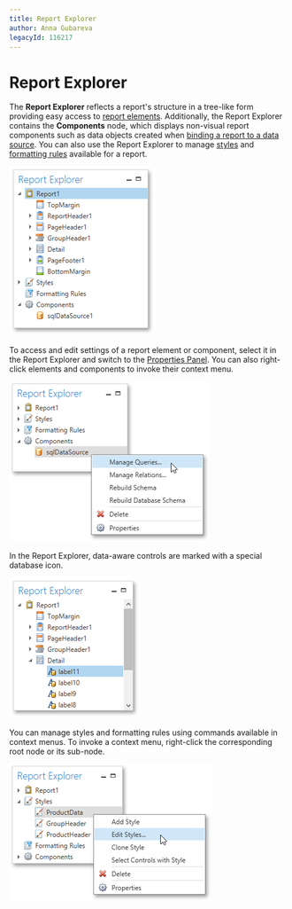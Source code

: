 ```yaml
---
title: Report Explorer
author: Anna Gubareva
legacyId: 116217
---
```

# Report Explorer
The **Report Explorer** reflects a report's structure in a tree-like form providing easy access to [report elements](../report-elements.md). Additionally, the Report Explorer contains the **Components** node, which displays non-visual report components such as data objects created when [binding a report to a data source](../creating-reports/providing-data/binding-a-report-to-data.md). You can also use the Report Explorer to manage [styles](../creating-reports/appearance-customization/understanding-style-concepts.md) and [formatting rules](../creating-reports/appearance-customization/conditionally-change-a-controls-appearance.md) available for a report.

![WPFDesigner_ReportExplorer](../../../../images/img120421.png)

To access and edit settings of a report element or component, select it in the Report Explorer and switch to the [Properties Panel](properties-panel.md). You can also right-click elements and components to invoke their context menu.

![WPFDesigner_ReportExplorer_ComponentContextMenu](../../../../images/img122991.png)

In the Report Explorer, data-aware controls are marked with a special database icon.

![WPFDesigner_ReportExplorer_DataAwareControls](../../../../images/img122992.png)

You can manage styles and formatting rules using commands available in context menus. To invoke a context menu, right-click the corresponding root node or its sub-node.

![WPFDesigner_ReportExplorer_StyleContextMenu](../../../../images/img122993.png)